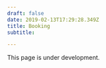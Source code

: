 ```yaml
---
draft: false
date: 2019-02-13T17:29:28.349Z
title: Booking
subtitle: 

---
```


This page is under development.
